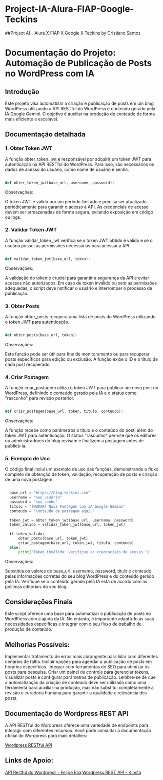 # Project-IA-Alura-FIAP-Google-Teckins

##Project AI - Alura X FIAP X Google X Teckins by Cristiano Santos

# Documentação do Projeto: Automação de Publicação de Posts no WordPress com IA

## Introdução
Este projeto visa automatizar a criação e publicação de posts em um blog WordPress utilizando a API RESTful do WordPress e conteúdo gerado pela IA Google Gemini. O objetivo é auxiliar na produção de conteúdo de forma mais eficiente e escalável.

## Documentação detalhada

### 1. Obter Token JWT
A função obter_token_jwt é responsável por adquirir um token JWT para autenticação na API RESTful do WordPress. Para isso, são necessários os dados de acesso do usuário, como nome de usuário e senha.

```Python

def obter_token_jwt(base_url, username, password):

```

Observações:

O token JWT é válido por um período limitado e precisa ser atualizado periodicamente para garantir o acesso à API.
As credenciais de acesso devem ser armazenadas de forma segura, evitando exposição em código ou logs.

### 2. Validar Token JWT
A função validar_token_jwt verifica se o token JWT obtido é válido e se o usuário possui as permissões necessárias para acessar a API.

```Python

def validar_token_jwt(base_url, token):

```

Observações:

A validação do token é crucial para garantir a segurança da API e evitar acessos não autorizados.
Em caso de token inválido ou sem as permissões adequadas, o script deve notificar o usuário e interromper o processo de publicação.

### 3. Obter Posts
A função obter_posts recupera uma lista de posts do WordPress utilizando o token JWT para autenticação.

```Python

def obter_posts(base_url, token):

```

Observações:

Esta função pode ser útil para fins de monitoramento ou para recuperar posts específicos para edição ou exclusão.
A função exibe o ID e o título de cada post recuperado.

### 4. Criar Postagem
A função criar_postagem utiliza o token JWT para publicar um novo post no WordPress, definindo o conteúdo gerado pela IA e o status como "rascunho" para revisão posterior.

```Python

def criar_postagem(base_url, token, titulo, conteudo):

```
    
Observações:

A função recebe como parâmetros o título e o conteúdo do post, além do token JWT para autenticação.
O status "rascunho" permite que os editores ou administradores do blog revisam e finalizem a postagem antes de publicá-la.

### 5. Exemplo de Uso
O código final inclui um exemplo de uso das funções, demonstrando o fluxo completo de obtenção de token, validação, recuperação de posts e criação de uma nova postagem.

```Python

  base_url = "https://blog.teckins.com"
  username = "seu_usuario"
  password = "sua_senha"
  titulo = "[MUDAR] Nova Postagem com IA Google Gemini"
  conteudo = "Conteúdo da postagem aqui."
  
  token_jwt = obter_token_jwt(base_url, username, password)
  token_valido = validar_token_jwt(base_url, token_jwt)
  
  if token_valido:
      obter_posts(base_url, token_jwt)
      criar_postagem(base_url, token_jwt, titulo, conteudo)
  else:
      print("Token inválido! Verifique as credenciais de acesso.")

```
      
Observações:

Substitua os valores de base_url, username, password, titulo e conteudo pelas informações corretas do seu blog WordPress e do conteúdo gerado pela IA.
Verifique se o conteúdo gerado pela IA está de acordo com as políticas editoriais do seu blog.

## Considerações Finais
Este script oferece uma base para automatizar a publicação de posts no WordPress com a ajuda da IA. No entanto, é importante adaptá-lo às suas necessidades específicas e integrar com o seu fluxo de trabalho de produção de conteúdo.

## Melhorias Possíveis:

Implementar tratamento de erros mais abrangente para lidar com diferentes cenários de falha.
Incluir opções para agendar a publicação de posts em horários específicos.
Integrar com ferramentas de SEO para otimizar os posts para pesquisa.
Criar um painel de controle para gerenciar tokens, visualizar posts e configurar parâmetros de publicação.
Lembre-se de que a automatização da criação de conteúdo deve ser utilizada como uma ferramenta para auxiliar na produção, mas não substitui completamente a revisão e curadoria humana para garantir a qualidade e relevância dos posts.

## Documentação do Wordpress REST API
A API RESTful do Wordpress oferece uma variedade de endpoints para interagir com diferentes recursos. Você pode consultar a documentação oficial do Wordpress para mais detalhes:

[Wordpress RESTful API](https://developer.wordpress.org/rest-api/reference/posts/)

## Links de Apoio:

[API Restful do Wordpress - Felipe Elia](https://felipeelia.com.br/a-api-rest-do-wordpress/)
[Wordpress REST API - Kinsta](https://kinsta.com/pt/blog/wordpress-rest-api/)
